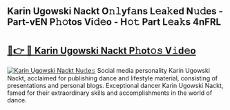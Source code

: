 ## Karin Ugowski Nackt O𝚗𝚕yf𝚊ns L𝚎a𝚔ed N𝚞𝚍es - Part-vEN P𝚑𝚘tos Vi𝚍𝚎o - H𝚘𝚝 Part L𝚎a𝚔s 4nFRL

# <h2><a href="http://kfddyjc.oniu.top/?m=Karin+Ugowski+Nackt">🔗👉 🔴 Karin Ugowski Nackt P𝚑ot𝚘𝚜 V𝚒d𝚎o</a></h2>

[![Karin Ugowski Nackt Nu𝚍e𝚜](https://i.imgur.com/0qMVB7G.gif)](http://kfddyjc.oniu.top/?m=Karin+Ugowski+Nackt)
Social media personality Karin Ugowski Nackt, acclaimed for publishing dance and lifestyle material, consisting of presentations and personal blogs. Exceptional dancer Karin Ugowski Nackt, famed for their extraordinary skills and accomplishments in the world of dance.  
